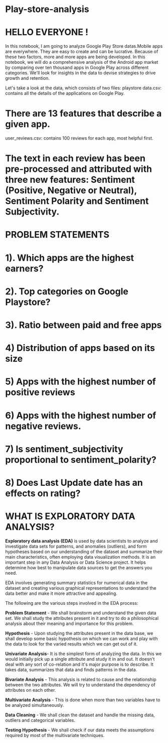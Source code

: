 # Play-store-analysis
# HELLO EVERYONE !
In this notebook, I am going to analyze Google Play Store datas.Mobile apps are everywhere. They are easy to create and can be lucrative. Because of these two factors, more and more apps are being developed. In this notebook, we will do a comprehensive analysis of the Android app market by comparing over ten thousand apps in Google Play across different categories. We'll look for insights in the data to devise strategies to drive growth and retention.

Let's take a look at the data, which consists of two files:
playstore data.csv: contains all the details of the applications on Google Play.
# There are 13 features that describe a given app.
user_reviews.csv: contains 100 reviews for each app, most helpful first. 
# The text in each review has been pre-processed and attributed with three new features: Sentiment (Positive, Negative or Neutral), Sentiment Polarity and Sentiment Subjectivity.

# PROBLEM STATEMENTS
# 1). Which apps are the highest earners?

# 2). Top categories on Google Playstore?

# 3). Ratio between paid and free apps

# 4) Distribution of apps based on its size

# 5) Apps with the highest number of positive reviews

# 6) Apps with the highest number of negative reviews.

# 7) Is sentiment_subjectivity proportional to sentiment_polarity?

# 8) Does Last Update date has an effects on rating?

# WHAT IS EXPLORATORY DATA ANALYSIS?
**Exploratory data analysis (EDA)** is used by data scientists to analyze and investigate data sets for patterns, and anomalies (outliers), and form hypotheses based on our understanding of the dataset and summarize their main characteristics, often employing data visualization methods. It is an important step in any Data Analysis or Data Science project. It helps determine how best to manipulate data sources to get the answers you need.

EDA involves generating summary statistics for numerical data in the dataset and creating various graphical representations to understand the data better and make it more attractive and appealing.

The following are the various steps involved in the EDA process:

**Problem Statement** - We shall brainstorm and understand the given data set. We shall study the attributes present in it and try to do a philosophical analysis about their meaning and importance for this problem.

**Hypothesis** - Upon studying the attributes present in the data base, we shall develop some basic hypothesis on which we can work and play with the data to look for the varied results which we can get out of it.

**Univariate Analysis**- It is the simplest form of analyzing the data. In this we would initially pick up a single attribute and study it in and out. It doesn't deal with any sort of co-relation and it's major purpose is to describe. It takes data, summarizes that data and finds patterns in the data.

**Bivariate Analysis** - This analysis is related to cause and the relationship between the two attributes. We will try to understand the dependency of attributes on each other.

**Multivariate Analysis** - This is done when more than two variables have to be analyzed simultaneously.

**Data Cleaning** - We shall clean the dataset and handle the missing data, outliers and categorical variables.

**Testing Hypothesis** - We shall check if our data meets the assumptions required by most of the multivariate techniques.



